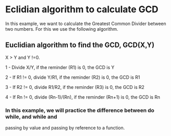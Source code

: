 # Eclidian algorithm to calculate GCD

In this example, we want to calculate the Greatest Common Divider between two numbers. For this we use the following algorithm.

## Euclidian algorithm to find the GCD, GCD(X,Y)

X > Y and Y !=0.

1 - Divide X/Y, if the reminder (R1) is 0, the GCD is Y

2 - If R1 != 0, divide Y/R1, if the reminder (R2) is 0, the GCD is R1

3 - If R2 != 0, divide R1/R2, if the reminder (R3) is 0, the GCD is R2

4 - If Rn != 0, divide (Rn-1)/(Rn), if the reminder (Rn+1) is 0, the GCD is Rn

### In this example, we will practice the difference between do while, and while and
passing by value and passing by reference to a function.